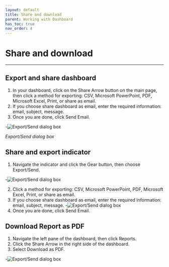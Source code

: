 ```yaml
---
layout: default
title: Share and download
parent: Working with Dashboard
has_toc: true
nav_order: 4
---
```


# Share and download

---


## Export and share dashboard
1. In your dashboard, click on the Share Arrow button on the main page, then click a method for exporting: CSV, Microsoft PowerPoint, PDF, Microsoft Excel, Print, or share as email.
2. If you choose share dashboard as email, enter the required information: email, subject, message.
3. Once you are done, click Send Email.


-![Export/Send dialog box]({{site.baseurl}}/assets/images/export-send-dashboard.png "Export/Send dialog box")

_Export/Send dialog box_

## Share and export indicator
1. Navigate the indicator and click the Gear button, then choose Export/Send.

-![Export/Send dialog box]({{site.baseurl}}/assets/images/export-send-indicator.png "Export/Send dialog box")

2. Click a method for exporting: CSV, Microsoft PowerPoint, PDF, Microsoft Excel, Print, or share as email.
3. If you choose share dashboard as email, enter the required information: email, subject, message.
-![Export/Send dialog box]({{site.baseurl}}/assets/images/export-send-indicator-email.png "Export/Send dialog box")
4. Once you are done, click Send Email.

## Download Report as PDF
1. Navigate the left pane of the dashboard, then click Reports.
2. Click the Share Arrow in the right side of the dashboard.
3. Select Download as PDF.

-![Export/Send dialog box]({{site.baseurl}}/assets/images/report-download-pdf.png "Export/Send dialog box")
